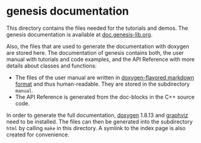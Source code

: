 genesis documentation
=====================

This directory contains the files needed for the tutorials and demos.
The genesis documentation is available at [doc.genesis-lib.org](http://doc.genesis-lib.org/).

Also, the files that are used to generate the documentation with doxygen are stored here.
The documentation of genesis contains both, the user manual with tutorials and code examples,
and the API Reference with more details about classes and functions:

 *  The files of the user manual are written in
    [doxygen-flavored markdown format](https://www.stack.nl/~dimitri/doxygen/manual/markdown.html)
    and thus human-readable. They are stored in the subdirectory `manual`.
 *  The API Reference is generated from the doc-blocks in the C++ source code.

In order to generate the full documentation, [doxygen](http://www.doxygen.org/) 1.8.13 and
[graphviz](http://www.graphviz.org/) need to be installed.
The files can then be generated into the subdirectory `html` by calling `make` in this directory.
A symlink to the index page is also created for convenience.
